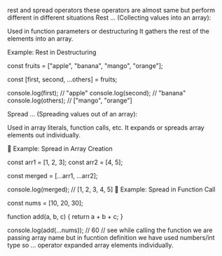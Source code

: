 rest and spread operators
these operators are almost same but perform different in different situations
Rest ... (Collecting values into an array):

Used in function parameters or destructuring
It gathers the rest of the elements into an array.

Example: Rest in Destructuring

const fruits = ["apple", "banana", "mango", "orange"];

const [first, second, ...others] = fruits;

console.log(first);   // "apple"
console.log(second);  // "banana"
console.log(others);  // ["mango", "orange"]

Spread ... (Spreading values out of an array):

Used in array literals, function calls, etc.
It expands or spreads array elements out individually.

📌 Example: Spread in Array Creation

const arr1 = [1, 2, 3];
const arr2 = [4, 5];

const merged = [...arr1, ...arr2];

console.log(merged); // [1, 2, 3, 4, 5]
📌 Example: Spread in Function Call

const nums = [10, 20, 30];

function add(a, b, c) {
  return a + b + c;
}

console.log(add(...nums)); // 60
// see while calling the function we are passing array name but in fucntion definition we have used numbers/int type so ... operator expanded array elements individually.